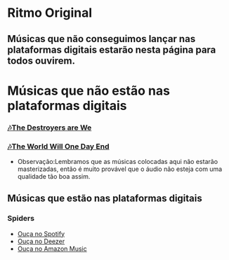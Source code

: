 # Ritmo Original
## Músicas que não conseguimos lançar nas plataformas digitais estarão nesta página para todos ouvirem.
# Músicas que não estão nas plataformas digitais
### [🎶The Destroyers are We](https://ritmo-original.github.io/The_Destroyers_are_We/)
### [🎶The World Will One Day End](https://ritmo-original.github.io/The_World_Will_One_Day_End/)
- Observação:Lembramos que as músicas colocadas aqui não estarão masterizadas, então é muito provável que o áudio não esteja com uma qualidade tão boa assim.
## Músicas que estão nas plataformas digitais
### Spiders
- [Ouça no Spotify](https://open.spotify.com/intl-pt/album/38Et4GithOMUmjmgAKtxwM?si=y7XrNr18RIWG9784jw7jCA)
- [Ouça no Deezer](https://deezer.page.link/4R1i1YwYdaHHUu19A)
- [Ouça no Amazon Music](https://music.amazon.com/albums/B0C7WS7LDF?marketplaceId=ART4WZ8MWBX2Y&musicTerritory=BR&ref=dm_sh_WWH0hfq5QYQc7Xw8MxmicjixR)
